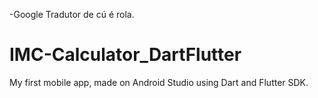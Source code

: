 -Google Tradutor de cú é rola.


# IMC-Calculator_DartFlutter
My first mobile app, made on Android Studio using Dart and Flutter SDK.
